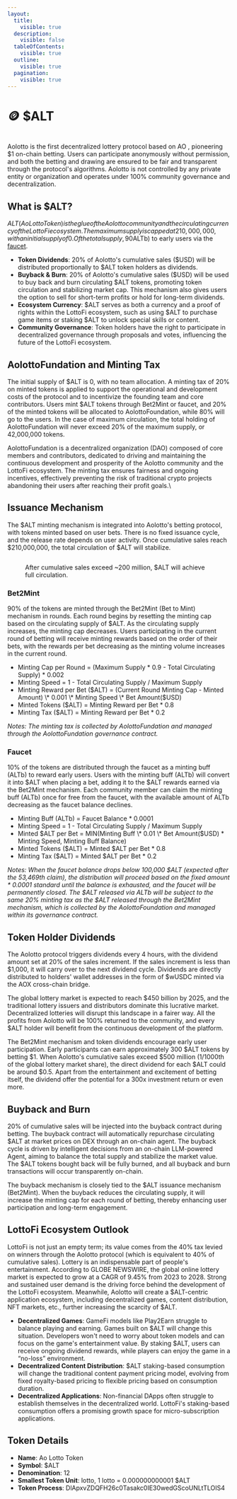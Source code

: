 ```yaml
---
layout:
  title:
    visible: true
  description:
    visible: false
  tableOfContents:
    visible: true
  outline:
    visible: true
  pagination:
    visible: true
---
```


# 🪙 $ALT

<figure><img src=".gitbook/assets/tokenomics.png" alt=""><figcaption></figcaption></figure>

Aolotto is the first decentralized lottery protocol based on AO , pioneering $1 on-chain betting. Users can participate anonymously without permission, and both the betting and drawing are ensured to be fair and transparent through the protocol's algorithms. Aolotto is not controlled by any private entity or organization and operates under 100% community governance and decentralization.

## What is $ALT?

$ALT (AoLottoToken) is the glue of the Aolotto community and the circulating currency of the LottoFi ecosystem. The maximum supply is capped at 210,000,000, with an initial supply of 0. Of the total supply, 90% (189,000,000) will be minted through the [Bet2Mint](usdalt.md#bet2mint) mechanism, and 10% (21,000,000) will be distributed as a minting buff ($ALTb) to early users via the [faucet](usdalt.md#faucet).

* **Token Dividends**: 20% of Aolotto's cumulative sales ($USD) will be distributed proportionally to $ALT token holders as dividends.
* **Buyback & Burn**: 20% of Aolotto's cumulative sales ($USD) will be used to buy back and burn circulating $ALT tokens, promoting token circulation and stabilizing market cap. This mechanism also gives users the option to sell for short-term profits or hold for long-term dividends.
* **Ecosystem Currency**: $ALT serves as both a currency and a proof of rights within the LottoFi ecosystem, such as using $ALT to purchase game items or staking $ALT to unlock special skills or content.
* **Community Governance**: Token holders have the right to participate in decentralized governance through proposals and votes, influencing the future of the LottoFi ecosystem.

## **AolottoFundation and Minting Tax**

The initial supply of $ALT is 0, with no team allocation. A minting tax of 20% on minted tokens is applied to support the operational and development costs of the protocol and to incentivize the founding team and core contributors. Users mint $ALT tokens through Bet2Mint or faucet, and 20% of the minted tokens will be allocated to AolottoFoundation, while 80% will go to the users. In the case of maximum circulation, the total holding of AolottoFundation will never exceed 20% of the maximum supply, or 42,000,000 tokens.

AolottoFundation is a decentralized organization (DAO) composed of core members and contributors, dedicated to driving and maintaining the continuous development and prosperity of the Aolotto community and the LottoFi ecosystem. The minting tax ensures fairness and ongoing incentives, effectively preventing the risk of traditional crypto projects abandoning their users after reaching their profit goals.\


## **Issuance Mechanism**

The $ALT minting mechanism is integrated into Aolotto's betting protocol, with tokens minted based on user bets. There is no fixed issuance cycle, and the release rate depends on user activity. Once cumulative sales reach $210,000,000, the total circulation of $ALT will stabilize.

<div data-full-width="false"><figure><img src=".gitbook/assets/chart.png" alt=""><figcaption><p>After cumulative sales exceed ~200 million, $ALT will achieve full circulation.</p></figcaption></figure></div>



### **Bet2Mint**

90% of the tokens are minted through the Bet2Mint (Bet to Mint) mechanism in rounds. Each round begins by resetting the minting cap based on the circulating supply of $ALT. As the circulating supply increases, the minting cap decreases. Users participating in the current round of betting will receive minting rewards based on the order of their bets, with the rewards per bet decreasing as the minting volume increases in the current round.

* Minting Cap per Round = (Maximum Supply \* 0.9 - Total Circulating Supply) \* 0.002
* Minting Speed = 1 - Total Circulating Supply / Maximum Supply
* Minting Reward per Bet ($ALT) = (Current Round Minting Cap - Minted Amount) \* 0.001 \* Minting Speed \* Bet Amount($USD)
* Minted Tokens ($ALT) = Minting Reward per Bet \* 0.8
* Minting Tax ($ALT) = Minting Reward per Bet \* 0.2

_Notes: The minting tax is collected by AolottoFundation and managed through the AolottoFundation governance contract._

### **Faucet**

10% of the tokens are distributed through the faucet as a minting buff (ALTb) to reward early users. Users with the minting buff (ALTb) will convert it into $ALT when placing a bet, adding it to the $ALT rewards earned via the Bet2Mint mechanism. Each community member can claim the minting buff (ALTb) once for free from the faucet, with the available amount of ALTb decreasing as the faucet balance declines.

* Minting Buff (ALTb) = Faucet Balance \* 0.0001
* Minting Speed = 1 - Total Circulating Supply / Maximum Supply
* Minted $ALT per Bet = MIN(Minting Buff \* 0.01 \* Bet Amount($USD) \* Minting Speed, Minting Buff Balance)
* Minted Tokens ($ALT) = Minted $ALT per Bet \* 0.8
* Minting Tax ($ALT) = Minted $ALT per Bet \* 0.2

_Notes: When the faucet balance drops below 100,000 $ALT (expected after the 53,469th claim), the distribution will proceed based on the fixed amount \* 0.0001 standard until the balance is exhausted, and the faucet will be permanently closed. The $ALT released via ALTb will be subject to the same 20% minting tax as the $ALT released through the Bet2Mint mechanism, which is collected by the AolottoFoundation and managed within its governance contract._

## **Token Holder Dividends**

The Aolotto protocol triggers dividends every 4 hours, with the dividend amount set at 20% of the sales increment. If the sales increment is less than $1,000, it will carry over to the next dividend cycle. Dividends are directly distributed to holders' wallet addresses in the form of $wUSDC minted via the AOX cross-chain bridge.

The global lottery market is expected to reach $450 billion by 2025, and the traditional lottery issuers and distributors dominate this lucrative market. Decentralized lotteries will disrupt this landscape in a fairer way. All the profits from Aolotto will be 100% returned to the community, and every $ALT holder will benefit from the continuous development of the platform.

The Bet2Mint mechanism and token dividends encourage early user participation. Early participants can earn approximately 300 $ALT tokens by betting $1. When Aolotto's cumulative sales exceed $500 million (1/1000th of the global lottery market share), the direct dividend for each $ALT could be around $0.5. Apart from the entertainment and excitement of betting itself, the dividend offer the potential for a 300x investment return or even more.

## **Buyback and Burn**

20% of cumulative sales will be injected into the buyback contract during betting. The buyback contract will automatically repurchase circulating $ALT at market prices on DEX through an on-chain agent. The buyback cycle is driven by intelligent decisions from an on-chain LLM-powered Agent, aiming to balance the total supply and stabilize the market value. The $ALT tokens bought back will be fully burned, and all buyback and burn transactions will occur transparently on-chain.

The buyback mechanism is closely tied to the $ALT issuance mechanism (Bet2Mint). When the buyback reduces the circulating supply, it will increase the minting cap for each round of betting, thereby enhancing user participation and long-term engagement.

## **LottoFi Ecosystem Outlook**

LottoFi is not just an empty term; its value comes from the 40% tax levied on winners through the Aolotto protocol (which is equivalent to 40% of cumulative sales). Lottery is an indispensable part of people's entertainment. According to GLOBE NEWSWIRE, the global online lottery market is expected to grow at a CAGR of 9.45% from 2023 to 2028. Strong and sustained user demand is the driving force behind the development of the LottoFi ecosystem. Meanwhile, Aolotto will create a $ALT-centric application ecosystem, including decentralized games, content distribution, NFT markets, etc., further increasing the scarcity of $ALT.

* **Decentralized Games**: GameFi models like Play2Earn struggle to balance playing and earning. Games built on $ALT will change this situation. Developers won't need to worry about token models and can focus on the game's entertainment value. By staking $ALT, users can receive ongoing dividend rewards, while players can enjoy the game in a “no-loss” environment.
* **Decentralized Content Distribution**: $ALT staking-based consumption will change the traditional content payment pricing model, evolving from fixed royalty-based pricing to flexible pricing based on consumption duration.
* **Decentralized Applications**: Non-financial DApps often struggle to establish themselves in the decentralized world. LottoFi's staking-based consumption offers a promising growth space for micro-subscription applications.

## **Token Details**

* **Name**: Ao Lotto Token
* **Symbol**: $ALT
* **Denomination**: 12
* **Smallest Token Unit**: lotto, 1 lotto = 0.000000000001 $ALT
* **Token Process**: DlApxvZDQFH26c0Tasakc0IE30wedGScoUNLtTLOIS4
